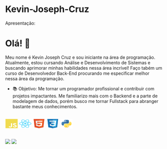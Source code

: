 # Kevin-Joseph-Cruz

Apresentação:
# Olá! 👋  
Meu nome é Kevin Joseph Cruz e sou iniciante na área de programação.  
Atualmente, estou cursando Análise e Desenvolvimento de Sistemas e buscando aprimorar minhas habilidades nessa área incrível! 
Faço tabém um curso de Desenvolvedor Back-End procurando me especificar melhor nessa área da programação.
 
- 📚 Objetivo: Me tornar um programador profissional e contribuir com projetos impactantes. Me familiarizo mais com o Backend e a parte de modelagem de dados, porém busco me tornar Fullstack para abranger bastante meus conhecimentos. 

<div style="display: inline_block"><br>
  <img align="center" alt="Kevin-Js" height="30" width="40" src="https://raw.githubusercontent.com/devicons/devicon/master/icons/javascript/javascript-plain.svg">
  <img align="center" alt="Kevin-React" height="30" width="40" src="https://raw.githubusercontent.com/devicons/devicon/master/icons/react/react-original.svg">
  <img align="center" alt="Kevin-HTML" height="30" width="40" src="https://raw.githubusercontent.com/devicons/devicon/master/icons/html5/html5-original.svg">
  <img align="center" alt="Kevin-CSS" height="30" width="40" src="https://raw.githubusercontent.com/devicons/devicon/master/icons/css3/css3-original.svg">
  <img align="center" alt="Kevin-Python" height="30" width="40" src="https://raw.githubusercontent.com/devicons/devicon/master/icons/python/python-original.svg">
</div>
 <br><br>
<div> 
  <a href = "[kevinjosephmuniz@gmail.com](https://mail.google.com/mail/u/0/#inbox)"><img src="https://img.shields.io/badge/-Gmail-%23333?style=for-the-badge&logo=gmail&logoColor=white" target="_blank"></a>
  <a href="https://www.linkedin.com/in/kevin-joseph-cruz-83691b227/" target="_blank"><img src="https://img.shields.io/badge/-LinkedIn-%230077B5?style=for-the-badge&logo=linkedin&logoColor=white" target="_blank"></a> 
  
</div>
